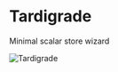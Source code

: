 # Tardigrade
Minimal scalar store wizard

![Tardigrade](https://s.hswstatic.com/gif/tardigrades-orig.jpg)
